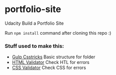 # portfolio-site
Udacity Build a Portfolio Site

Run `npm install` command after cloning this repo :)

### Stuff used to make this:

 * [Gulp Csstricks](https://github.com/zellwk/gulp-starter-csstricks) Basic structure for folder
 * [HTML Validator](http://validator.w3.org/#validate_by_input) Check HTL for errors
 * [CSS Validator](http://jigsaw.w3.org/css-validator/#validate_by_input) Check CSS for errors
